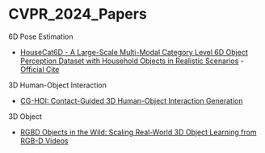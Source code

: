 # CVPR_2024_Papers

6D Pose Estimation
* [HouseCat6D - A Large-Scale Multi-Modal Category Level 6D Object Perception Dataset with Household Objects in Realistic Scenarios](https://openaccess.thecvf.com/content/CVPR2024/papers/Jung_HouseCat6D_-_A_Large-Scale_Multi-Modal_Category_Level_6D_Object_Perception_CVPR_2024_paper.pdf) - [Official Cite](https://sites.google.com/view/housecat6d)


3D Human-Object Interaction

* [CG-HOI: Contact-Guided 3D Human-Object Interaction Generation](https://openaccess.thecvf.com/content/CVPR2024/papers/Diller_CG-HOI_Contact-Guided_3D_Human-Object_Interaction_Generation_CVPR_2024_paper.pdf)

3D Object
* [RGBD Objects in the Wild: Scaling Real-World 3D Object Learning from RGB-D Videos](https://openaccess.thecvf.com/content/CVPR2024/papers/Xia_RGBD_Objects_in_the_Wild_Scaling_Real-World_3D_Object_Learning_CVPR_2024_paper.pdf)